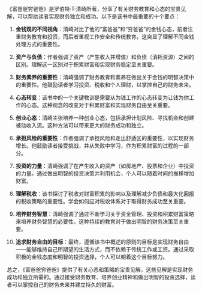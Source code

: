 《富爸爸穷爸爸》是罗伯特·T·清崎所著，分享了有关财务教育和心态的宝贵见解，可以帮助读者实现财务独立和成功。以下是该书中最重要的十个要点：

1. **金钱观的不同视角**：清崎对比了他的“富爸爸”和“穷爸爸”的金钱心态，前者注重财务教育和投资，而后者重视工作安全和传统教育。这突显了理解不同金钱处理方式的重要性。

2. **资产与负债**：作者强调了资产（产生收入并增值）和负债（消耗资源）之间的区别。理解这一区别对于积累财富和实现财务稳定至关重要。

3. **财务素养的重要性**：清崎强调了财务教育和素养在做出关于金钱的明智决策中的重要性。他鼓励读者学习投资、税收和个人理财，以掌控自己的财务未来。

4. **心态转变**：该书中的一个关键教训是需要从为钱工作的心态转变为让钱为你工作的心态。这种观念的改变对于积累财富和实现财务自由至关重要。

5. **创业心态**：清崎主张培养一种创业心态，包括承担计划风险、寻找机会和创建被动收入流。这种方法可以带来更大的财务成功和独立。

6. **承担风险的重要性**：作者强调了承担风险和走出舒适区的重要性，以实现财务增长。他鼓励读者接受挑战，并从失败中学习，作为积累财富的过程的一部分。

7. **投资的力量**：清崎强调了在产生收入的资产（如房地产、股票和企业）中投资的力量。通过做出明智的投资决策并利用机会，个人可以随着时间的推移增加财富。

8. **理解税收**：该书探讨了税收对财富积累的影响以及理解减少负债和最大化回报的税收策略的重要性。学会如何应对税收体系对于取得财务成功至关重要。

9. **培养财务智慧**：清崎强调了通过不断学习关于资金管理、投资和积累财富策略来培养财务智慧的必要性。这种持续的教育对于做出明智的财务决策至关重要。

10. **追求财务自由的目标**：最终，遵循该书中概述的原则的目标是实现财务自由——能够维持自己所期望的生活方式，而不依赖于传统工作或工资。通过采取积极的金钱态度和明智的投资选择，个人可以朝着这个目标努力。

总之，《富爸爸穷爸爸》提供了有关心态和策略的宝贵见解，这些见解是实现财务成功和独立所需的。通过接受财务教育、培养创业精神和做出明智的投资选择，读者可以掌控自己的财务未来并建立持久的财富。
